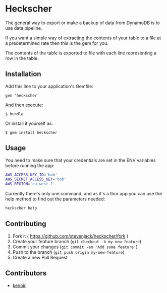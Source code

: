 # Heckscher

The general way to export or make a backup of data from DynamoDB is to use data pipeline. 

If you want a simple way of extracting the contents of your table to a file at a predetermined rate then this is the gem for you.

The contents of the table is exported to file with each line representing a row in the table.

## Installation

Add this line to your application's Gemfile:

    gem 'heckscher'

And then execute:

    $ bundle

Or install it yourself as:

    $ gem install heckscher

## Usage

You need to make sure that your credentials are set in the ENV variables before running the app:

```bash
AWS_ACCESS_KEY_ID='bob'
AWS_SECRET_ACCESS_KEY='bob'
AWS_REGION='eu-west-1'
```

Currently there's only one command, and as it's a thor app you can use the help method to find out the parameters needed:

```bash
heckscher help
```

## Contributing

1. Fork it ( https://github.com/stevenjack/heckscher/fork )
2. Create your feature branch (`git checkout -b my-new-feature`)
3. Commit your changes (`git commit -am 'Add some feature'`)
4. Push to the branch (`git push origin my-new-feature`)
5. Create a new Pull Request

## Contributors

* [kenoir](https://www.github.com/kenoir)
